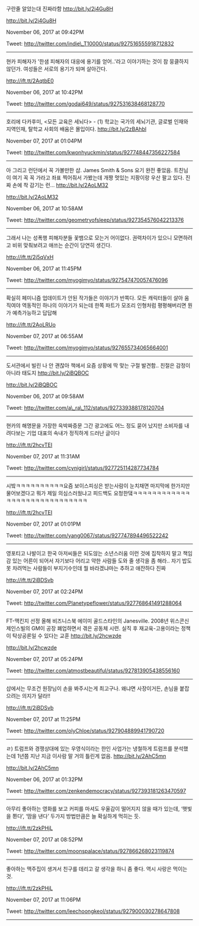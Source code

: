 

구란줄 알았는대 진짜라함 http://bit.ly/2j4Gu8H



http://bit.ly/2j4Gu8H



November 06, 2017 at 09:42PM



Tweet: http://twitter.com/indie\_T10000/status/927516555918712832



----------------------------------



현카 피해자가 '한샘 피해자의 대응에 용기를 얻어..'라고 이야기하는 것이 참 뭉클하지 않던가. 여성들은 서로의 용기가 되며 살아간다.



http://ift.tt/2AqtbE0



November 06, 2017 at 10:42PM



Tweet: http://twitter.com/godai649/status/927531638468128770



----------------------------------



호리에 다카후미, &lt;모든 교육은 세뇌다&gt; - \(1\) 학교는 국가의 세뇌기관, 글로벌 인재와 지역인재, 탈학교 사회의 배움은 몰입이다. http://bit.ly/2zBAhbl



November 07, 2017 at 01:04PM



Tweet: http://twitter.com/kwonhyuckmin/status/927748447356227584



----------------------------------



아 그리고 런던에서 꼭 가볼만한 샵. James Smith &amp; Sons 요기 완전 좋았음. 트친님이 여기 꼭 꼭 가라고 좌표 찍어줘서 가봤는데 개짱 멋있는 지팡이랑 우산 팔고 있다. 진짜 손에 착 감기는 런… http://bit.ly/2AoLM32



http://bit.ly/2AoLM32



November 06, 2017 at 10:58AM



Tweet: http://twitter.com/geometryofsleep/status/927354576042213376



----------------------------------



그래서 나는 성폭행 피해자분들 꽃뱀으로 모는거 어이없다. 권력차이가 있으니 모면하려고 비위 맞춰보려고 애쓰는 순간이 당연히 생긴다.



http://ift.tt/2j5qVxH



November 06, 2017 at 11:45PM



Tweet: http://twitter.com/myogimyo/status/927547470057476096



----------------------------------



확실히 페미니즘 업데이트가 안된 작가들은 이야기가 반쪽다. 모든 캐릭터들이 살아 움직여야 역동적인 하나의 이야기가 되는데 한쪽 파트가 모조리 인형처럼 평평해버리면 뭔가 예측가능하고 답답해



http://ift.tt/2AoLRUo



November 07, 2017 at 06:55AM



Tweet: http://twitter.com/myogimyo/status/927655734065664001



----------------------------------



도서관에서 빌린 나 안 괜찮아 책에서 요즘 상황에 딱 맞는 구절 발견함.. 친절은 감정이 아니라 태도지 http://bit.ly/2iBQBOC



http://bit.ly/2iBQBOC



November 06, 2017 at 09:58AM



Tweet: http://twitter.com/a\_ra\_112/status/927339388178120704



----------------------------------



현카의 해명문을 가장한 윽박짜증문 그간 광고에도 어느 정도 묻어 났지만 소비자를 내려다보는 기업 대표의 속내가 정직하게 드러난 글이다



http://ift.tt/2hcvTEI



November 07, 2017 at 11:31AM



Tweet: http://twitter.com/cynigirl/status/927725114287734784



----------------------------------



시밬ㅋㅋㅋㅋㅋㅋㅋㅋㅋㅋ요즘 보이스피싱은 받는사람이 눈치채면 마지막에 한가지만 물어보겠다고 뭐가 제일 의심스러웠냐고 피드백도 요청한댘ㅋㅋㅋㅋㅋㅋㅋㅋㅋㅋㅋㅋㅋㅋㅋㅋㅋㅋㅋㅋㅋㅋㅋㅋㅋㅋㅋㅋㅋ



http://ift.tt/2hcvTEI



November 07, 2017 at 01:01PM



Tweet: http://twitter.com/yang0067/status/927747894496522242



----------------------------------



영포티고 나발이고 한국 아저씨들은 되도않는 소년스러움 이런 것에 집착하지 말고 책임감 있는 어른이 되어서 자기보다 어리고 약한 사람들 도와 줄 생각을 좀 해라.. 자기 밥도 못 차려먹는 사람들이 부지기수인데 뭘 바라겠냐마는 추하고 애잔하다 진짜



http://ift.tt/2iBDSvb



November 07, 2017 at 02:24PM



Tweet: http://twitter.com/Planetypeflower/status/927768641491288064



----------------------------------



FT-맥킨지 선정 올해 비즈니스북 에이미 골드스타인의 Janesville. 2008년 위스콘신 제인스빌의 GM이 공장 폐업하면서 겪은 공동체 시련. 실직 후 재교육-고용이라는 정책이 탁상공론일 수 있다는 교훈 http://bit.ly/2hcwzde



http://bit.ly/2hcwzde



November 07, 2017 at 05:24PM



Tweet: http://twitter.com/atmostbeautiful/status/927813905438556160



----------------------------------



샵에서는 무조건 원장님이 손을 봐주시는게 최고구나. 왜냐면 사장이거든, 손님을 붙잡으려는 의지가 달라!!



http://ift.tt/2iBDSvb



November 07, 2017 at 11:25PM



Tweet: http://twitter.com/olyChloe/status/927904889941790720



----------------------------------



ㄹ\) 트럼프와 경쟁상대에 있는 우영식이라는 한인 사업가는 냉철하게 트럼프를 분석했는데 1년쯤 지난 지금 이사람 말 거의 틀린게 없음. http://bit.ly/2AhC5mn



http://bit.ly/2AhC5mn



November 06, 2017 at 01:32PM



Tweet: http://twitter.com/zenkendemocracy/status/927393181263470597



----------------------------------



아무리 좋아하는 영화를 보고 커피를 마셔도 우울감이 떨어지지 않을 때가 있는데, ‘햇빛을 쬔다’, ‘땀을 낸다’ 두가지 방법만큼은 늘 확실하게 먹히는 듯.



http://ift.tt/2zkPHjL



November 07, 2017 at 08:52PM



Tweet: http://twitter.com/moonspalace/status/927866268023119874



----------------------------------



좋아하는 맥주집이 생겨서 친구를 데리고 갈 생각을 하니 좀 좋다. 역시 사랑은 먹이는 것.



http://ift.tt/2zkPHjL



November 07, 2017 at 11:06PM



Tweet: http://twitter.com/leechoongkeol/status/927900030278647808



----------------------------------



